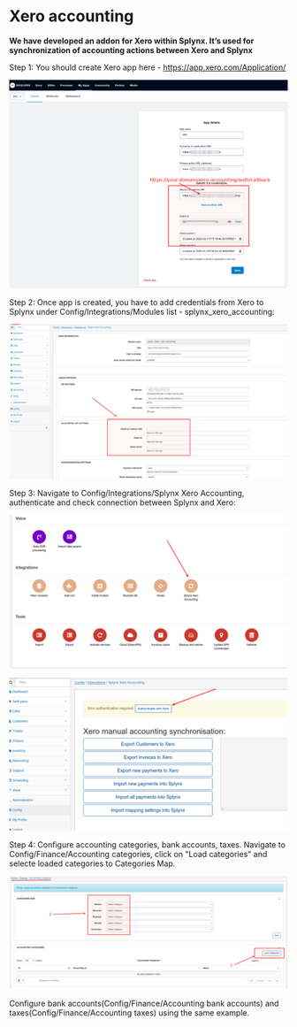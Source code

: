 Xero accounting
====================

**We have developed an addon for Xero within Splynx. It’s used for synchronization of accounting actions between Xero and Splynx**

Step 1: You should create Xero app here - https://app.xero.com/Application/

![Xero config](Xero.png)

Step 2: Once app is created, you have to add credentials from Xero to Splynx under Config/Integrations/Modules list - splynx_xero_accounting:

![Addon config](Selection_134.png)

Step 3: Navigate to Config/Integrations/Splynx Xero Accounting, authenticate and check connection between Splynx and Xero:

![Path to Xero](Selection_132.png)

![Authenticate](Selection_133.png)

Step 4: Configure accounting categories, bank accounts, taxes. Navigate to Config/Finance/Accounting categories, click on "Load categories" and selecte loaded categories to Categories Map.

![Categories](Selection_103.png)

Configure  bank accounts(Config/Finance/Accounting bank accounts) and taxes(Config/Finance/Accounting taxes) using the same example.
